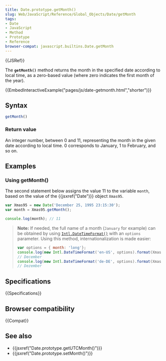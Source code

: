 ```yaml
---
title: Date.prototype.getMonth()
slug: Web/JavaScript/Reference/Global_Objects/Date/getMonth
tags:
- Date
- JavaScript
- Method
- Prototype
- Reference
browser-compat: javascript.builtins.Date.getMonth
---
```

{{JSRef}}

The **`getMonth()`** method returns the month in the specified date according to
local time, as a zero-based value (where zero indicates the first month of the
year).

{{EmbedInteractiveExample("pages/js/date-getmonth.html","shorter")}}

## Syntax

```js
getMonth()
```

### Return value

An integer number, between 0 and 11, representing the month in the given date
according to local time. 0 corresponds to January, 1 to February, and so on.

## Examples

### Using getMonth()

The second statement below assigns the value 11 to the variable `month`, based
on the value of the {{jsxref("Date")}} object `Xmas95`.

```js
var Xmas95 = new Date('December 25, 1995 23:15:30');
var month = Xmas95.getMonth();

console.log(month); // 11
```

> **Note:** If needed, the full name of a month (`January` for example) can be
> obtained by using
> [`Intl.DateTimeFormat()`](/en-US/docs/Web/JavaScript/Reference/Global_Objects/DateTimeFormat#Using_options)
> with an `options` parameter. Using this method, internationalization is made
> easier:
>
> ```js
> var options = { month: 'long'};
> console.log(new Intl.DateTimeFormat('en-US', options).format(Xmas95));
> // December
> console.log(new Intl.DateTimeFormat('de-DE', options).format(Xmas95));
> // Dezember
> ```

## Specifications

{{Specifications}}

## Browser compatibility

{{Compat}}

## See also

*   {{jsxref("Date.prototype.getUTCMonth()")}}
*   {{jsxref("Date.prototype.setMonth()")}}
